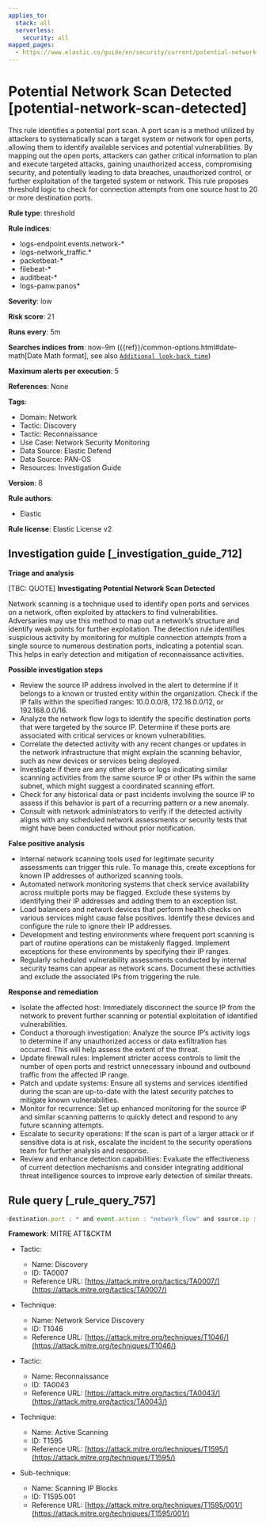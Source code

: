 ```yaml
---
applies_to:
  stack: all
  serverless:
    security: all
mapped_pages:
  - https://www.elastic.co/guide/en/security/current/potential-network-scan-detected.html
---
```


# Potential Network Scan Detected [potential-network-scan-detected]

This rule identifies a potential port scan. A port scan is a method utilized by attackers to systematically scan a target system or network for open ports, allowing them to identify available services and potential vulnerabilities. By mapping out the open ports, attackers can gather critical information to plan and execute targeted attacks, gaining unauthorized access, compromising security, and potentially leading to data breaches, unauthorized control, or further exploitation of the targeted system or network. This rule proposes threshold logic to check for connection attempts from one source host to 20 or more destination ports.

**Rule type**: threshold

**Rule indices**:

* logs-endpoint.events.network-*
* logs-network_traffic.*
* packetbeat-*
* filebeat-*
* auditbeat-*
* logs-panw.panos*

**Severity**: low

**Risk score**: 21

**Runs every**: 5m

**Searches indices from**: now-9m ({{ref}}/common-options.html#date-math[Date Math format], see also [`Additional look-back time`](docs-content://solutions/security/detect-and-alert/create-detection-rule.md#rule-schedule))

**Maximum alerts per execution**: 5

**References**: None

**Tags**:

* Domain: Network
* Tactic: Discovery
* Tactic: Reconnaissance
* Use Case: Network Security Monitoring
* Data Source: Elastic Defend
* Data Source: PAN-OS
* Resources: Investigation Guide

**Version**: 8

**Rule authors**:

* Elastic

**Rule license**: Elastic License v2

## Investigation guide [_investigation_guide_712]

**Triage and analysis**

[TBC: QUOTE]
**Investigating Potential Network Scan Detected**

Network scanning is a technique used to identify open ports and services on a network, often exploited by attackers to find vulnerabilities. Adversaries may use this method to map out a network’s structure and identify weak points for further exploitation. The detection rule identifies suspicious activity by monitoring for multiple connection attempts from a single source to numerous destination ports, indicating a potential scan. This helps in early detection and mitigation of reconnaissance activities.

**Possible investigation steps**

* Review the source IP address involved in the alert to determine if it belongs to a known or trusted entity within the organization. Check if the IP falls within the specified ranges: 10.0.0.0/8, 172.16.0.0/12, or 192.168.0.0/16.
* Analyze the network flow logs to identify the specific destination ports that were targeted by the source IP. Determine if these ports are associated with critical services or known vulnerabilities.
* Correlate the detected activity with any recent changes or updates in the network infrastructure that might explain the scanning behavior, such as new devices or services being deployed.
* Investigate if there are any other alerts or logs indicating similar scanning activities from the same source IP or other IPs within the same subnet, which might suggest a coordinated scanning effort.
* Check for any historical data or past incidents involving the source IP to assess if this behavior is part of a recurring pattern or a new anomaly.
* Consult with network administrators to verify if the detected activity aligns with any scheduled network assessments or security tests that might have been conducted without prior notification.

**False positive analysis**

* Internal network scanning tools used for legitimate security assessments can trigger this rule. To manage this, create exceptions for known IP addresses of authorized scanning tools.
* Automated network monitoring systems that check service availability across multiple ports may be flagged. Exclude these systems by identifying their IP addresses and adding them to an exception list.
* Load balancers and network devices that perform health checks on various services might cause false positives. Identify these devices and configure the rule to ignore their IP addresses.
* Development and testing environments where frequent port scanning is part of routine operations can be mistakenly flagged. Implement exceptions for these environments by specifying their IP ranges.
* Regularly scheduled vulnerability assessments conducted by internal security teams can appear as network scans. Document these activities and exclude the associated IPs from triggering the rule.

**Response and remediation**

* Isolate the affected host: Immediately disconnect the source IP from the network to prevent further scanning or potential exploitation of identified vulnerabilities.
* Conduct a thorough investigation: Analyze the source IP’s activity logs to determine if any unauthorized access or data exfiltration has occurred. This will help assess the extent of the threat.
* Update firewall rules: Implement stricter access controls to limit the number of open ports and restrict unnecessary inbound and outbound traffic from the affected IP range.
* Patch and update systems: Ensure all systems and services identified during the scan are up-to-date with the latest security patches to mitigate known vulnerabilities.
* Monitor for recurrence: Set up enhanced monitoring for the source IP and similar scanning patterns to quickly detect and respond to any future scanning attempts.
* Escalate to security operations: If the scan is part of a larger attack or if sensitive data is at risk, escalate the incident to the security operations team for further analysis and response.
* Review and enhance detection capabilities: Evaluate the effectiveness of current detection mechanisms and consider integrating additional threat intelligence sources to improve early detection of similar threats.


## Rule query [_rule_query_757]

```js
destination.port : * and event.action : "network_flow" and source.ip : (10.0.0.0/8 or 172.16.0.0/12 or 192.168.0.0/16)
```

**Framework**: MITRE ATT&CKTM

* Tactic:

    * Name: Discovery
    * ID: TA0007
    * Reference URL: [https://attack.mitre.org/tactics/TA0007/](https://attack.mitre.org/tactics/TA0007/)

* Technique:

    * Name: Network Service Discovery
    * ID: T1046
    * Reference URL: [https://attack.mitre.org/techniques/T1046/](https://attack.mitre.org/techniques/T1046/)

* Tactic:

    * Name: Reconnaissance
    * ID: TA0043
    * Reference URL: [https://attack.mitre.org/tactics/TA0043/](https://attack.mitre.org/tactics/TA0043/)

* Technique:

    * Name: Active Scanning
    * ID: T1595
    * Reference URL: [https://attack.mitre.org/techniques/T1595/](https://attack.mitre.org/techniques/T1595/)

* Sub-technique:

    * Name: Scanning IP Blocks
    * ID: T1595.001
    * Reference URL: [https://attack.mitre.org/techniques/T1595/001/](https://attack.mitre.org/techniques/T1595/001/)



